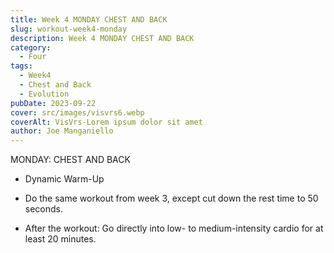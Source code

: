 ```yaml
---
title: Week 4 MONDAY CHEST AND BACK
slug: workout-week4-monday
description: Week 4 MONDAY CHEST AND BACK 
category:
  - Four
tags:
  - Week4
  - Chest and Back
  - Evolution
pubDate: 2023-09-22
cover: src/images/visvrs6.webp  
coverAlt: VisVrs-Lorem ipsum dolor sit amet
author: Joe Manganiello
---
```


MONDAY: CHEST AND BACK

- Dynamic Warm-Up

- Do the same workout from week 3, except cut down the rest time to 50 seconds.

- After the workout: Go directly into low- to medium-intensity cardio for at least 20 minutes.